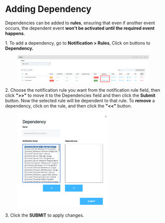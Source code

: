 # Adding Dependency

Dependencies can be added to **rules**, ensuring that even if another event occurs, the dependent event **won't be activated until the required event happens**.

1\.      To add a dependency, go to **Notification > Rules**, Click on buttons to **Dependency.**

<figure><img src="../../../.gitbook/assets/image (284).png" alt=""><figcaption></figcaption></figure>

2\.      Choose the notification rule you want from the notification rule field, then click **">>"** to move it to the Dependencies field and then click the **Submit** button. Now the selected rule will be dependent to that rule. To **remove** a dependency, click on the rule, and then click the **"<<"** button.

<div align="left">

<figure><img src="../../../.gitbook/assets/image (285).png" alt="" width="294"><figcaption></figcaption></figure>

</div>

3\.       Click the **SUBMIT** to apply changes.
